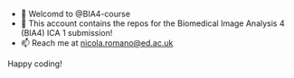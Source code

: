 - 👋 Welcomd to @BIA4-course
- 👀 This account contains the repos for the Biomedical Image Analysis 4 (BIA4) ICA 1 submission!
- 📫 Reach me at nicola.romano@ed.ac.uk

Happy coding!
